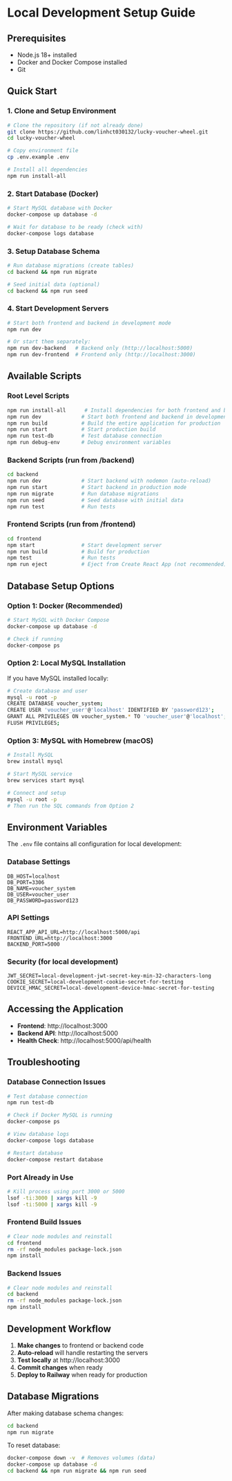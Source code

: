 # Local Development Setup Guide

## Prerequisites

- Node.js 18+ installed
- Docker and Docker Compose installed
- Git

## Quick Start

### 1. Clone and Setup Environment

```bash
# Clone the repository (if not already done)
git clone https://github.com/linhct030132/lucky-voucher-wheel.git
cd lucky-voucher-wheel

# Copy environment file
cp .env.example .env

# Install all dependencies
npm run install-all
```

### 2. Start Database (Docker)

```bash
# Start MySQL database with Docker
docker-compose up database -d

# Wait for database to be ready (check with)
docker-compose logs database
```

### 3. Setup Database Schema

```bash
# Run database migrations (create tables)
cd backend && npm run migrate

# Seed initial data (optional)
cd backend && npm run seed
```

### 4. Start Development Servers

```bash
# Start both frontend and backend in development mode
npm run dev

# Or start them separately:
npm run dev-backend   # Backend only (http://localhost:5000)
npm run dev-frontend  # Frontend only (http://localhost:3000)
```

## Available Scripts

### Root Level Scripts

```bash
npm run install-all      # Install dependencies for both frontend and backend
npm run dev             # Start both frontend and backend in development mode
npm run build           # Build the entire application for production
npm run start           # Start production build
npm run test-db         # Test database connection
npm run debug-env       # Debug environment variables
```

### Backend Scripts (run from /backend)

```bash
cd backend
npm run dev             # Start backend with nodemon (auto-reload)
npm run start           # Start backend in production mode
npm run migrate         # Run database migrations
npm run seed            # Seed database with initial data
npm run test            # Run tests
```

### Frontend Scripts (run from /frontend)

```bash
cd frontend
npm start               # Start development server
npm run build           # Build for production
npm test                # Run tests
npm run eject           # Eject from Create React App (not recommended)
```

## Database Setup Options

### Option 1: Docker (Recommended)

```bash
# Start MySQL with Docker Compose
docker-compose up database -d

# Check if running
docker-compose ps
```

### Option 2: Local MySQL Installation

If you have MySQL installed locally:

```bash
# Create database and user
mysql -u root -p
CREATE DATABASE voucher_system;
CREATE USER 'voucher_user'@'localhost' IDENTIFIED BY 'password123';
GRANT ALL PRIVILEGES ON voucher_system.* TO 'voucher_user'@'localhost';
FLUSH PRIVILEGES;
```

### Option 3: MySQL with Homebrew (macOS)

```bash
# Install MySQL
brew install mysql

# Start MySQL service
brew services start mysql

# Connect and setup
mysql -u root -p
# Then run the SQL commands from Option 2
```

## Environment Variables

The `.env` file contains all configuration for local development:

### Database Settings

```env
DB_HOST=localhost
DB_PORT=3306
DB_NAME=voucher_system
DB_USER=voucher_user
DB_PASSWORD=password123
```

### API Settings

```env
REACT_APP_API_URL=http://localhost:5000/api
FRONTEND_URL=http://localhost:3000
BACKEND_PORT=5000
```

### Security (for local development)

```env
JWT_SECRET=local-development-jwt-secret-key-min-32-characters-long
COOKIE_SECRET=local-development-cookie-secret-for-testing
DEVICE_HMAC_SECRET=local-development-device-hmac-secret-for-testing
```

## Accessing the Application

- **Frontend**: http://localhost:3000
- **Backend API**: http://localhost:5000
- **Health Check**: http://localhost:5000/api/health

## Troubleshooting

### Database Connection Issues

```bash
# Test database connection
npm run test-db

# Check if Docker MySQL is running
docker-compose ps

# View database logs
docker-compose logs database

# Restart database
docker-compose restart database
```

### Port Already in Use

```bash
# Kill process using port 3000 or 5000
lsof -ti:3000 | xargs kill -9
lsof -ti:5000 | xargs kill -9
```

### Frontend Build Issues

```bash
# Clear node modules and reinstall
cd frontend
rm -rf node_modules package-lock.json
npm install
```

### Backend Issues

```bash
# Clear node modules and reinstall
cd backend
rm -rf node_modules package-lock.json
npm install
```

## Development Workflow

1. **Make changes** to frontend or backend code
2. **Auto-reload** will handle restarting the servers
3. **Test locally** at http://localhost:3000
4. **Commit changes** when ready
5. **Deploy to Railway** when ready for production

## Database Migrations

After making database schema changes:

```bash
cd backend
npm run migrate
```

To reset database:

```bash
docker-compose down -v  # Removes volumes (data)
docker-compose up database -d
cd backend && npm run migrate && npm run seed
```

